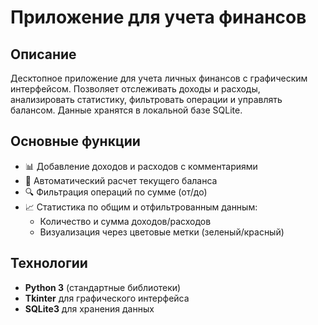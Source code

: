 # Приложение для учета финансов

## Описание
Десктопное приложение для учета личных финансов с графическим интерфейсом. Позволяет отслеживать доходы и расходы, анализировать статистику, фильтровать операции и управлять балансом. Данные хранятся в локальной базе SQLite.

## Основные функции
- 📊 Добавление доходов и расходов с комментариями
- 💼 Автоматический расчет текущего баланса
- 🔍 Фильтрация операций по сумме (от/до)
- 📈 Статистика по общим и отфильтрованным данным:
  - Количество и сумма доходов/расходов
  - Визуализация через цветовые метки (зеленый/красный)

## Технологии
- **Python 3** (стандартные библиотеки)
- **Tkinter** для графического интерфейса
- **SQLite3** для хранения данных

